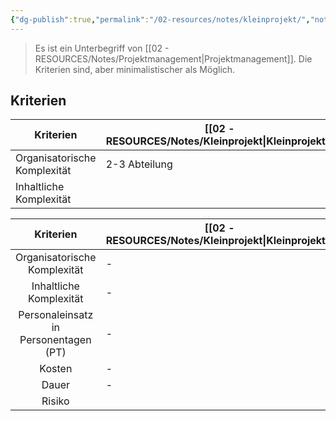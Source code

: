 ```yaml
---
{"dg-publish":true,"permalink":"/02-resources/notes/kleinprojekt/","noteIcon":"","updated":"2024-11-10T14:52:48.535+01:00"}
---
```


> Es ist ein Unterbegriff von [[02 - RESOURCES/Notes/Projektmanagement\|Projektmanagement]]. Die Kriterien sind, aber minimalistischer als Möglich.
 
## Kriterien 
| Kriterien                    | [[02 - RESOURCES/Notes/Kleinprojekt\|Kleinprojekt]] |
| ---------------------------- | ---------------- |
| Organisatorische Komplexität | 2-3 Abteilung    |
| Inhaltliche Komplexität            |                  |



| Kriterien | [[02 - RESOURCES/Notes/Kleinprojekt\|Kleinprojekt]]  |  |  |  |
| :--: | ---- | :--: | :--: | :--: |
| Organisatorische Komplexität | - |  |  |  |
| Inhaltliche Komplexität | - |  |  |  |
| Personaleinsatz in<br>Personentagen (PT)  | - |  |  |  |
| Kosten | - |  |  |  |
| Dauer | - |  |  |  |
| Risiko |  |  |  |  |